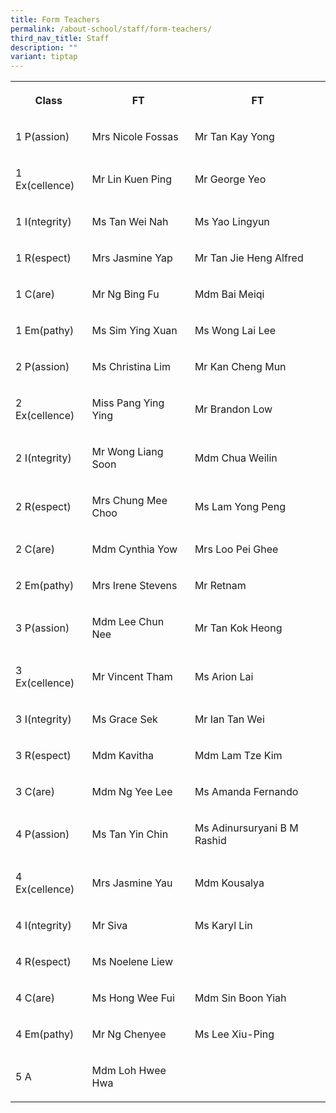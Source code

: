 ```yaml
---
title: Form Teachers
permalink: /about-school/staff/form-teachers/
third_nav_title: Staff
description: ""
variant: tiptap
---
```

<table style="minWidth: 75px">
<colgroup>
<col>
<col>
<col>
</colgroup>
<tbody>
<tr>
<th rowspan="1" colspan="1">
<p>Class</p>
</th>
<th rowspan="1" colspan="1">
<p>FT</p>
</th>
<th rowspan="1" colspan="1">
<p>FT</p>
</th>
</tr>
<tr>
<td rowspan="1" colspan="1">
<p>1 P(assion)</p>
</td>
<td rowspan="1" colspan="1">
<p>Mrs Nicole Fossas</p>
</td>
<td rowspan="1" colspan="1">
<p>Mr Tan Kay Yong</p>
</td>
</tr>
<tr>
<td rowspan="1" colspan="1">
<p>1 Ex(cellence)</p>
</td>
<td rowspan="1" colspan="1">
<p>Mr Lin Kuen Ping</p>
</td>
<td rowspan="1" colspan="1">
<p>Mr George Yeo</p>
</td>
</tr>
<tr>
<td rowspan="1" colspan="1">
<p>1 I(ntegrity)</p>
</td>
<td rowspan="1" colspan="1">
<p>Ms Tan Wei Nah</p>
</td>
<td rowspan="1" colspan="1">
<p>Ms Yao Lingyun</p>
</td>
</tr>
<tr>
<td rowspan="1" colspan="1">
<p>1 R(espect)</p>
</td>
<td rowspan="1" colspan="1">
<p>Mrs Jasmine Yap</p>
</td>
<td rowspan="1" colspan="1">
<p>Mr Tan Jie Heng Alfred</p>
</td>
</tr>
<tr>
<td rowspan="1" colspan="1">
<p>1 C(are)</p>
</td>
<td rowspan="1" colspan="1">
<p>Mr Ng Bing Fu</p>
</td>
<td rowspan="1" colspan="1">
<p>Mdm Bai Meiqi</p>
</td>
</tr>
<tr>
<td rowspan="1" colspan="1">
<p>1 Em(pathy)</p>
</td>
<td rowspan="1" colspan="1">
<p>Ms Sim Ying Xuan</p>
</td>
<td rowspan="1" colspan="1">
<p>Ms Wong Lai Lee</p>
</td>
</tr>
<tr>
<td rowspan="1" colspan="1">
<p>2 P(assion)</p>
</td>
<td rowspan="1" colspan="1">
<p>Ms Christina Lim</p>
</td>
<td rowspan="1" colspan="1">
<p>Mr Kan Cheng Mun</p>
</td>
</tr>
<tr>
<td rowspan="1" colspan="1">
<p>2 Ex(cellence)</p>
</td>
<td rowspan="1" colspan="1">
<p>Miss Pang Ying Ying</p>
</td>
<td rowspan="1" colspan="1">
<p>Mr Brandon Low</p>
</td>
</tr>
<tr>
<td rowspan="1" colspan="1">
<p>2 I(ntegrity)</p>
</td>
<td rowspan="1" colspan="1">
<p>Mr Wong Liang Soon</p>
</td>
<td rowspan="1" colspan="1">
<p>Mdm Chua Weilin</p>
</td>
</tr>
<tr>
<td rowspan="1" colspan="1">
<p>2 R(espect)</p>
</td>
<td rowspan="1" colspan="1">
<p>Mrs Chung Mee Choo</p>
</td>
<td rowspan="1" colspan="1">
<p>Ms Lam Yong Peng</p>
</td>
</tr>
<tr>
<td rowspan="1" colspan="1">
<p>2 C(are)</p>
</td>
<td rowspan="1" colspan="1">
<p>Mdm Cynthia Yow</p>
</td>
<td rowspan="1" colspan="1">
<p>Mrs Loo Pei Ghee</p>
</td>
</tr>
<tr>
<td rowspan="1" colspan="1">
<p>2 Em(pathy)</p>
</td>
<td rowspan="1" colspan="1">
<p>Mrs Irene Stevens</p>
</td>
<td rowspan="1" colspan="1">
<p>Mr Retnam</p>
</td>
</tr>
<tr>
<td rowspan="1" colspan="1">
<p>3 P(assion)</p>
</td>
<td rowspan="1" colspan="1">
<p>Mdm Lee Chun Nee</p>
</td>
<td rowspan="1" colspan="1">
<p>Mr Tan Kok Heong</p>
</td>
</tr>
<tr>
<td rowspan="1" colspan="1">
<p>3 Ex(cellence)</p>
</td>
<td rowspan="1" colspan="1">
<p>Mr Vincent Tham</p>
</td>
<td rowspan="1" colspan="1">
<p>Ms Arion Lai</p>
</td>
</tr>
<tr>
<td rowspan="1" colspan="1">
<p>3 I(ntegrity)</p>
</td>
<td rowspan="1" colspan="1">
<p>Ms Grace Sek</p>
</td>
<td rowspan="1" colspan="1">
<p>Mr Ian Tan Wei</p>
</td>
</tr>
<tr>
<td rowspan="1" colspan="1">
<p>3 R(espect)</p>
</td>
<td rowspan="1" colspan="1">
<p>Mdm Kavitha</p>
</td>
<td rowspan="1" colspan="1">
<p>Mdm Lam Tze Kim</p>
</td>
</tr>
<tr>
<td rowspan="1" colspan="1">
<p>3 C(are)</p>
</td>
<td rowspan="1" colspan="1">
<p>Mdm Ng Yee Lee</p>
</td>
<td rowspan="1" colspan="1">
<p>Ms Amanda Fernando</p>
</td>
</tr>
<tr>
<td rowspan="1" colspan="1">
<p>4 P(assion)</p>
</td>
<td rowspan="1" colspan="1">
<p>Ms Tan Yin Chin</p>
</td>
<td rowspan="1" colspan="1">
<p>Ms Adinursuryani B M Rashid</p>
</td>
</tr>
<tr>
<td rowspan="1" colspan="1">
<p>4 Ex(cellence)</p>
</td>
<td rowspan="1" colspan="1">
<p>Mrs Jasmine Yau</p>
</td>
<td rowspan="1" colspan="1">
<p>Mdm Kousalya</p>
</td>
</tr>
<tr>
<td rowspan="1" colspan="1">
<p>4 I(ntegrity)</p>
</td>
<td rowspan="1" colspan="1">
<p>Mr Siva</p>
</td>
<td rowspan="1" colspan="1">
<p>Ms Karyl Lin</p>
</td>
</tr>
<tr>
<td rowspan="1" colspan="1">
<p>4 R(espect)</p>
</td>
<td rowspan="1" colspan="1">
<p>Ms Noelene Liew</p>
</td>
<td rowspan="1" colspan="1">
<p></p>
</td>
</tr>
<tr>
<td rowspan="1" colspan="1">
<p>4 C(are)</p>
</td>
<td rowspan="1" colspan="1">
<p>Ms Hong Wee Fui</p>
</td>
<td rowspan="1" colspan="1">
<p>Mdm Sin Boon Yiah</p>
</td>
</tr>
<tr>
<td rowspan="1" colspan="1">
<p>4 Em(pathy)</p>
</td>
<td rowspan="1" colspan="1">
<p>Mr Ng Chenyee</p>
</td>
<td rowspan="1" colspan="1">
<p>Ms Lee Xiu-Ping</p>
</td>
</tr>
<tr>
<td rowspan="1" colspan="1">
<p>5 A</p>
</td>
<td rowspan="1" colspan="1">
<p>Mdm Loh Hwee Hwa</p>
</td>
<td rowspan="1" colspan="1">
<p></p>
</td>
</tr>
</tbody>
</table>
<p></p>